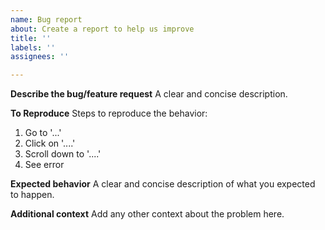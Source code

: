 ```yaml
---
name: Bug report
about: Create a report to help us improve
title: ''
labels: ''
assignees: ''

---
```


**Describe the bug/feature request**
A clear and concise description.

**To Reproduce**
Steps to reproduce the behavior:
1. Go to '...'
2. Click on '....'
3. Scroll down to '....'
4. See error

**Expected behavior**
A clear and concise description of what you expected to happen.

**Additional context**
Add any other context about the problem here.
